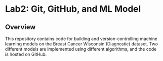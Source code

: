 # Lab2: Git, GitHub, and ML Model

## Overview

This repository contains code for building and version-controlling machine learning models on the Breast Cancer Wisconsin (Diagnostic) dataset. Two different models are implemented using different algorithms, and the code is hosted on GitHub.
